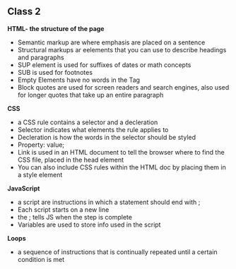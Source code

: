 ## Class 2 ##

**HTML- the structure of the page**

- Semantic markup are where emphasis are placed on a sentence 
- Structural markups ar eelements that you can use to describe headings and paragraphs
- SUP element is used for suffixes of dates or math concepts 
- SUB is used for footnotes
- Empty Elements have no words in the Tag
- Block quotes are used for screen readers and search engines, also used for longer quotes that take up an entire paragraph

**CSS**

- a CSS rule contains a selector and a decleration
- Selector indicates what elements the rule applies to
- Decleration is how the words in the selector should be styled
- Property: value;
- Link is used in an HTML document to tell the browser where to find the CSS file, placed in the head element
- You can also include CSS rules within the HTML doc by placing them in a style element

**JavaScript**

- a script are instructions in which a statement should end with ;
- Each script starts on a new line
- the ; tells JS when the step is complete 
- Variables are used to store info used in the script

 **Loops** 

- a sequence of instructions that is continually repeated until a certain condition is met

